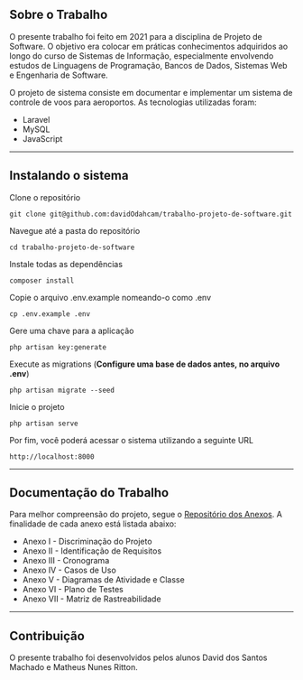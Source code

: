 ## Sobre o Trabalho

O presente trabalho foi feito em 2021 para a disciplina de Projeto de Software. O objetivo era colocar em práticas conhecimentos adquiridos ao longo do curso de Sistemas de Informação, especialmente envolvendo estudos de Linguagens de Programação, Bancos de Dados, Sistemas Web e Engenharia de Software.

O projeto de sistema consiste em documentar e implementar um sistema de controle de voos para aeroportos. As tecnologias utilizadas foram:

- Laravel
- MySQL
- JavaScript

<hr />

## Instalando o sistema

Clone o repositório

    git clone git@github.com:davidOdahcam/trabalho-projeto-de-software.git

Navegue até a pasta do repositório

    cd trabalho-projeto-de-software

Instale todas as dependências

    composer install

Copie o arquivo .env.example nomeando-o como .env

    cp .env.example .env

Gere uma chave para a aplicação

    php artisan key:generate

Execute as migrations (**Configure uma base de dados antes, no arquivo .env**)

    php artisan migrate --seed

Inicie o projeto

    php artisan serve

Por fim, você poderá acessar o sistema utilizando a seguinte URL

    http://localhost:8000

<hr />

## Documentação do Trabalho

Para melhor compreensão do projeto, segue o [Repositório dos Anexos](https://drive.google.com/drive/folders/1J1JaBjdsNxI53Kdffqtj2qOE8oT3JqR5?usp=sharing). A finalidade de cada anexo está listada abaixo:

- Anexo I - Discriminação do Projeto
- Anexo II - Identificação de Requisitos
- Anexo III - Cronograma
- Anexo IV - Casos de Uso
- Anexo V - Diagramas de Atividade e Classe
- Anexo VI - Plano de Testes
- Anexo VII - Matriz de Rastreabilidade

<hr />

## Contribuição

O presente trabalho foi desenvolvidos pelos alunos David dos Santos Machado e Matheus Nunes Ritton.
